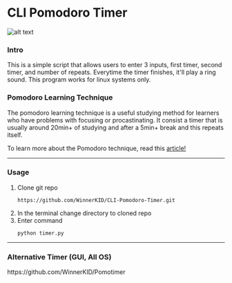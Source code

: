 # CLI Pomodoro Timer
![alt text](https://cdn.discordapp.com/attachments/786394673533943819/1152057062864470156/image.png)

### Intro

<p>This is a simple script that allows users to enter 3 inputs, first timer, second timer, and number of repeats. Everytime the timer finishes, it'll play a ring sound. This program works for linux systems only.</p>
<b></b>

### Pomodoro Learning Technique
<p>The pomodoro learning technique is a useful studying method for learners who have problems with focusing or procastinating. It consist a timer that is usually around 20min+ of studying and after a 5min+ break and this repeats itself.</p>
<p>To learn more about the Pomodoro technique, read this <a href="https://todoist.com/productivity-methods/pomodoro-technique" target="_blank">article!</a>
</p>

---

### Usage
1. Clone git repo
   ```
   https://github.com/WinnerKID/CLI-Pomodoro-Timer.git
   ```
3. In the terminal change directory to cloned repo
4. Enter command
   ```
   python timer.py
   ```

---


### Alternative Timer (GUI, All OS)
<p>https://github.com/WinnerKID/Pomotimer </p>

